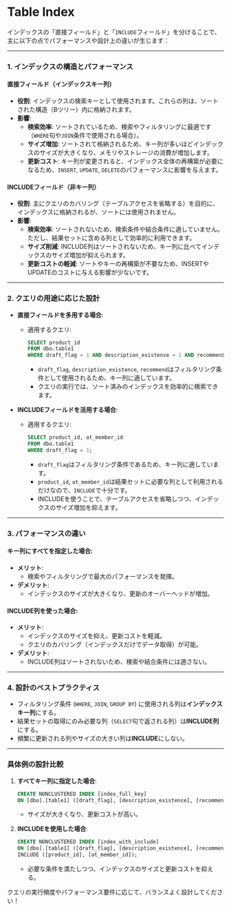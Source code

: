 # Table Index

インデックスの「直接フィールド」と「`INCLUDE`フィールド」を分けることで、主に以下の点でパフォーマンスや設計上の違いが生じます：

---

### 1. **インデックスの構造とパフォーマンス**
#### 直接フィールド（インデックスキー列）
- **役割**: インデックスの検索キーとして使用されます。これらの列は、ソートされた構造（Bツリー）内に格納されます。
- **影響**:
  - **検索効率**: ソートされているため、検索やフィルタリングに最適です（`WHERE`句や`JOIN`条件で使用される場合）。
  - **サイズ増加**: ソートされて格納されるため、キー列が多いほどインデックスのサイズが大きくなり、メモリやストレージの消費が増加します。
  - **更新コスト**: キー列が変更されると、インデックス全体の再構築が必要になるため、`INSERT`, `UPDATE`, `DELETE`のパフォーマンスに影響を与えます。

#### INCLUDEフィールド（非キー列）
- **役割**: 主にクエリのカバリング（テーブルアクセスを省略する）を目的に、インデックスに格納されるが、ソートには使用されません。
- **影響**:
  - **検索効率**: ソートされないため、検索条件や結合条件に適していません。ただし、結果セットに含める列として効率的に利用できます。
  - **サイズ削減**: INCLUDE列はソートされないため、キー列に比べてインデックスのサイズ増加が抑えられます。
  - **更新コストの軽減**: ソートやキーの再構築が不要なため、INSERTやUPDATEのコストに与える影響が少ないです。

---

### 2. **クエリの用途に応じた設計**
- **直接フィールドを多用する場合**:
  - 適用するクエリ:
    ```sql
    SELECT product_id
    FROM dbo.table1
    WHERE draft_flag = 1 AND description_existence = 1 AND recommend = 1;
    ```
    - `draft_flag`, `description_existence`, `recommend`はフィルタリング条件として使用されるため、キー列に適しています。
    - クエリの実行では、ソート済みのインデックスを効率的に検索できます。

- **INCLUDEフィールドを活用する場合**:
  - 適用するクエリ:
    ```sql
    SELECT product_id, at_member_id
    FROM dbo.table1
    WHERE draft_flag = 1;
    ```
    - `draft_flag`はフィルタリング条件であるため、キー列に適しています。
    - `product_id`, `at_member_id`は結果セットに必要な列として利用されるだけなので、`INCLUDE`で十分です。
    - INCLUDEを使うことで、テーブルアクセスを省略しつつ、インデックスのサイズ増加を抑えます。

---

### 3. **パフォーマンスの違い**
#### キー列にすべてを指定した場合:
- **メリット**:
  - 検索やフィルタリングで最大のパフォーマンスを発揮。
- **デメリット**:
  - インデックスのサイズが大きくなり、更新のオーバーヘッドが増加。

#### INCLUDE列を使った場合:
- **メリット**:
  - インデックスのサイズを抑え、更新コストを軽減。
  - クエリのカバリング（インデックスだけでデータ取得）が可能。
- **デメリット**:
  - INCLUDE列はソートされないため、検索や結合条件には適さない。

---

### 4. **設計のベストプラクティス**
- フィルタリング条件 (`WHERE`, `JOIN`, `GROUP BY`) に使用される列は**インデックスキー列**にする。
- 結果セットの取得にのみ必要な列（`SELECT`句で返される列）は**INCLUDE列**にする。
- 頻繁に更新される列やサイズの大きい列は**INCLUDE**にしない。

---

### 具体例の設計比較
1. **すべてキー列に指定した場合**:
   ```sql
   CREATE NONCLUSTERED INDEX [index_full_key]
   ON [dbo].[table1] ([draft_flag], [description_existence], [recommend], [product_id], [at_member_id]);
   ```
   - サイズが大きくなり、更新コストが高い。

2. **INCLUDEを使用した場合**:
   ```sql
   CREATE NONCLUSTERED INDEX [index_with_include]
   ON [dbo].[table1] ([draft_flag], [description_existence], [recommend])
   INCLUDE ([product_id], [at_member_id]);
   ```
   - 必要な条件を満たしつつ、インデックスのサイズと更新コストを抑える。

クエリの実行頻度やパフォーマンス要件に応じて、バランスよく設計してください！
